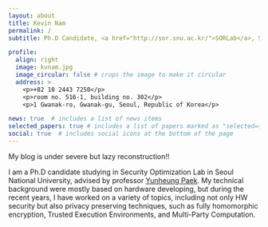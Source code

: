 ```yaml
---
layout: about
title: Kevin Nam
permalink: /
subtitle: Ph.D Candidate, <a href="http://sor.snu.ac.kr/">SORLab</a>, Seoul National University

profile:
  align: right
  image: kvnam.jpg
  image_circular: false # crops the image to make it circular
  address: >
    <p>+82 10 2443 7250</p>
    <p>room no. 516-1, building no. 302</p>
    <p>1 Gwanak-ro, Gwanak-gu, Seoul, Republic of Korea</p>

news: true  # includes a list of news items
selected_papers: true # includes a list of papers marked as "selected={true}"
social: true  # includes social icons at the bottom of the page
---
```


My blog is under severe but lazy reconstruction!!

I am a Ph.D candidate studying in Security Optimization Lab in Seoul National University, advised by professor  <a href="http://sor.snu.ac.kr/document/professors">Yunheung Paek</a>. My technical background were mostly based on hardware developing, but during the recent years, I have worked on a variety of topics, including not only HW security but also privacy preserving techniques, such as fully homomorphic encryption, Trusted Execution Environments, and Multi-Party Computation.

<!--

Write your biography here. Tell the world about yourself. Link to your favorite [subreddit](http://reddit.com). You can put a picture in, too. The code is already in, just name your picture `prof_pic.jpg` and put it in the `img/` folder.

 Put your address / P.O. box / other info right below your picture. You can also disable any these elements by editing `profile` property of the YAML header of your `_pages/about.md`. Edit `_bibliography/papers.bib` and Jekyll will render your [publications page](/al-folio/publications/) automatically.

 Link to your social media connections, too. This theme is set up to use [Font Awesome icons](http://fortawesome.github.io/Font-Awesome/) and [Academicons](https://jpswalsh.github.io/academicons/), like the ones below. Add your Facebook, Twitter, LinkedIn, Google Scholar, or just disable all of them.

-->

 